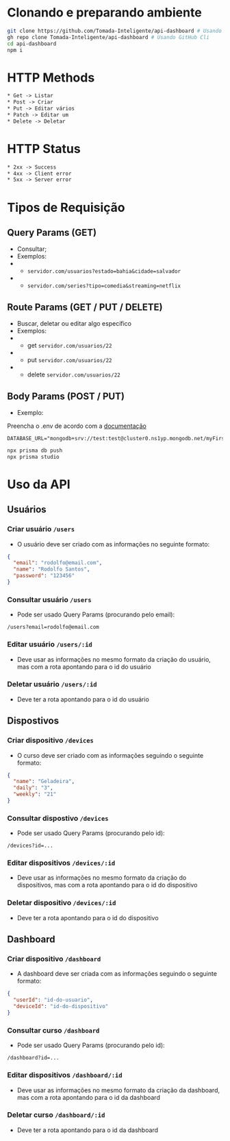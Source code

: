 # Clonando e preparando ambiente

```sh
git clone https://github.com/Tomada-Inteligente/api-dashboard # Usando Git
gh repo clone Tomada-Inteligente/api-dashboard # Usando GitHub Cli
cd api-dashboard
npm i
```

# HTTP Methods
```txt
* Get -> Listar
* Post -> Criar
* Put -> Editar vários
* Patch -> Editar um
* Delete -> Deletar
```

# HTTP Status
```txt
* 2xx -> Success
* 4xx -> Client error
* 5xx -> Server error
```

# Tipos de Requisição

## Query Params (GET)
* Consultar;
* Exemplos:
* * `servidor.com/usuarios?estado=bahia&cidade=salvador`
* * `servidor.com/series?tipo=comedia&streaming=netflix`

## Route Params (GET / PUT / DELETE)
* Buscar, deletar ou editar algo específico
* Exemplos:
* * get `servidor.com/usuarios/22`
* * put `servidor.com/usuarios/22`
* * delete `servidor.com/usuarios/22`

## Body Params (POST / PUT)
* Exemplo:



Preencha o .env de acordo com a [documentação](https://www.prisma.io/docs/getting-started/setup-prisma/start-from-scratch/mongodb-node-mongodb)
```.env
DATABASE_URL="mongodb+srv://test:test@cluster0.ns1yp.mongodb.net/myFirstDatabase
```

```sh
npx prisma db push
npx prisma studio
```

# Uso da API
## Usuários
### Criar usuário `/users`
- O usuário deve ser criado com as informações no seguinte formato:
```json
{
  "email": "rodolfo@email.com",
  "name": "Rodolfo Santos",
  "password": "123456"
}
```

### Consultar usuário `/users`
- Pode ser usado Query Params (procurando pelo email):
```
/users?email=rodolfo@email.com
```

### Editar usuário `/users/:id`
- Deve usar as informações no mesmo formato da criação do usuário, mas com a rota apontando para o id do usuário

### Deletar usuário `/users/:id`
- Deve ter a rota apontando para o id do usuário

## Dispostivos
### Criar dispositivo `/devices`
- O curso deve ser criado com as informações seguindo o seguinte formato:
```json
{
  "name": "Geladeira",
  "daily": "3",
  "weekly": "21"
}
```

### Consultar dispostivo `/devices`
- Pode ser usado Query Params (procurando pelo id):
```
/devices?id=...
```

### Editar dispositivos `/devices/:id`
- Deve usar as informações no mesmo formato da criação do dispositivos, mas com a rota apontando para o id do dispositivo

### Deletar dispositivo `/devices/:id`
- Deve ter a rota apontando para o id do dispositivo

## Dashboard
### Criar dispositivo `/dashboard`
- A dashboard deve ser criada com as informações seguindo o seguinte formato:
```json
{
  "userId": "id-do-usuario",
  "deviceId": "id-do-dispositivo"
}
```

### Consultar curso `/dashboard`
- Pode ser usado Query Params (procurando pelo id):
```
/dashboard?id=...
```

### Editar dispositivos `/dashboard/:id`
- Deve usar as informações no mesmo formato da criação da dashboard, mas com a rota apontando para o id da dashboard

### Deletar curso `/dashboard/:id`
- Deve ter a rota apontando para o id da dashboard
